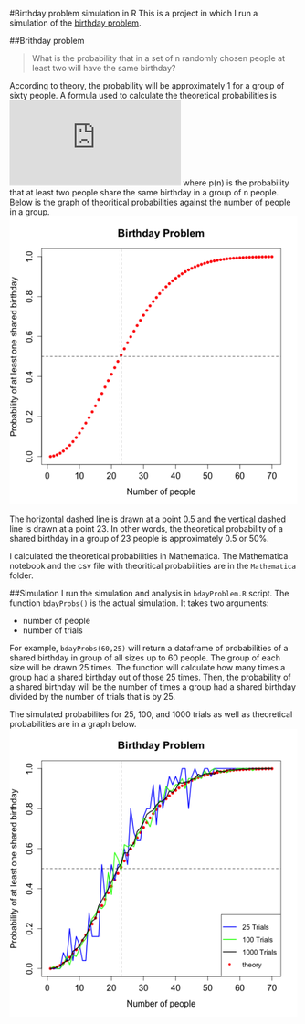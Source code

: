 #Birthday problem simulation in R
This is a project in which I run a simulation of the [birthday problem](http://en.wikipedia.org/wiki/Birthday_problem).

##Brithday problem
> What is the probability that in a set of n randomly chosen people at least two will have the same birthday? 

According to theory, the probability will be approximately 1 for a group of sixty people. A formula used to calculate the theoretical probabilities is 
![theory bdayprobs](http://latex.codecogs.com/gif.latex?p%28n%29%3D1-%5Cfrac%7B365%21%7D%7B365%5En%28365-n%29%21%7D)
where p(n) is the probability that at least two people share the same birthday in a group of n people. Below is the graph of theoritical probabilities against the number of people in a group.
![theoryprobs](https://raw.githubusercontent.com/KobaKhit/Bday-Problem-in-R/master/R%20output/TheoryBdayProbs.png)     

The horizontal dashed line is drawn at a point 0.5 and the vertical dashed line is drawn at a point 23. In other words, the theoretical probability of a shared birthday in a group of 23 people is approximately 0.5 or 50%. 

I calculated the theoretical probabilities in Mathematica. The Mathematica notebook and the csv file with theoritical probabilities are in the `Mathematica` folder.

##Simulation
I run the simulation and analysis in `bdayProblem.R` script. The function `bdayProbs()` is the actual simulation. It takes two arguments: 
- number of people
- number of trials

For example, `bdayProbs(60,25)` will return a dataframe of probabilities of a shared birthday in group of all sizes up to 60 people. The group of each size will be drawn 25 times. The function will calculate how many times a group had a shared birthday out of those 25 times. Then, the probability of a shared birthday will be the number of times a group had a shared birthday divided by the number of trials that is by 25. 

The simulated probabilites for 25, 100, and 1000 trials as well as theoretical probabilities are in a graph below.
![bdayprobs graph](https://raw.githubusercontent.com/KobaKhit/Bday-Problem-in-R/master/R%20output/SharedBdayProbs.png)

 
